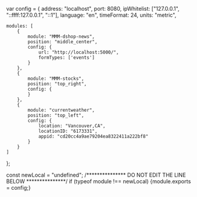 var config = {
	address: "localhost", 
	port: 8080,
	ipWhitelist: ["127.0.0.1", "::ffff:127.0.0.1", "::1"], 
	language: "en",
	timeFormat: 24,
	units: "metric",

	modules: [
		{
			module: "MMM-dshop-news",
			position: "middle_center",	
			config: {
				url: "http://localhost:5000/",
				formTypes: ['events']
			}
		},
		{
			module: "MMM-stocks",
			position: "top_right",	
			config: {
			}
		},
		{
			module: "currentweather",
			position: "top_left",	
			config: {
				location: "Vancouver,CA",
				locationID: "6173331", 
				appid: "cd20cc4a9ae79204ea8322411a222bf8" 
			}
		}
	]

};

const newLocal = "undefined";
/*************** DO NOT EDIT THE LINE BELOW ***************/
if (typeof module !== newLocal) {module.exports = config;}

